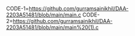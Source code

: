 CODE-1=https://github.com/gurramsainikhil/DAA-2203A51481/blob/main/main.c
CODE-2=https://github.com/gurramsainikhil/DAA-2203A51481/blob/main/main%20(1).c
